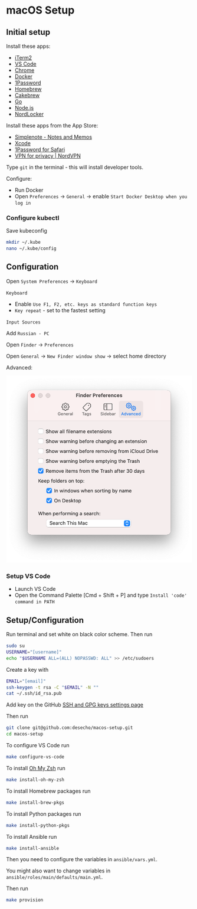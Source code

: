 # macOS Setup

## Initial setup

Install these apps:

* [iTerm2](http://www.iterm2.com/)
* [VS Code](https://code.visualstudio.com/)
* [Chrome](https://www.google.com/intl/en/chrome/browser/)
* [Docker](https://docs.docker.com/engine/install/)
* [1Password](https://1password.com/)
* [Homebrew](http://brew.sh/)
* [Cakebrew](https://www.cakebrew.com/)
* [Go](https://go.dev/dl/)
* [Node.js](https://nodejs.org/en/)
* [NordLocker](https://nordlocker.com/download/mac/)

Install these apps from the App Store:

* [Simplenote - Notes and Memos](https://apps.apple.com/ca/app/simplenote-notes-and-memos/id692867256?mt=12)
* [Xcode](https://apps.apple.com/ca/app/xcode/id497799835?mt=12)
* [1Password for Safari](https://apps.apple.com/ca/app/1password-for-safari/id1569813296?mt=12)
* [VPN for privacy | NordVPN](https://apps.apple.com/ca/app/vpn-for-privacy-nordvpn/id905953485)

Type `git` in the terminal - this will install developer tools.

Configure:

* Run Docker
* Open `Preferences` → `General` → enable `Start Docker Desktop when you log in`

### Configure kubectl

Save kubeconfig

```bash
mkdir ~/.kube
nano ~/.kube/config
```

## Configuration

Open `System Preferences` → `Keyboard`

`Keyboard`

* Enable `Use F1, F2, etc. keys as standard function keys`
* `Key repeat` - set to the fastest setting

`Input Sources`

Add `Russian - PC`

Open `Finder` → `Preferences`

Open `General` → `New Finder window show` → select home directory


Advanced:

![Finder preferences advanced](images/finder-preferences-advanced.png)

### Setup VS Code

* Launch VS Code
* Open the Command Palette [Cmd + Shift + P] and type `Install 'code' command in PATH`

## Setup/Configuration

Run terminal and set white on black color scheme. Then run

```bash
sudo su
USERNAME="[username]"
echo "$USERNAME ALL=(ALL) NOPASSWD: ALL" >> /etc/sudoers
```

Create a key with

```bash
EMAIL="[email]"
ssh-keygen -t rsa -C "$EMAIL" -N ""
cat ~/.ssh/id_rsa.pub
```

Add key on the GitHub [SSH and GPG keys settings page](https://github.com/settings/keys)

Then run

```bash
git clone git@github.com:desecho/macos-setup.git
cd macos-setup
```

To configure VS Code run

```bash
make configure-vs-code
```

To install [Oh My Zsh](https://github.com/robbyrussell/oh-my-zsh) run

```bash
make install-oh-my-zsh
```

To install Homebrew packages run

```bash
make install-brew-pkgs
```

To install Python packages run

```bash
make install-python-pkgs
```

To install Ansible run

```bash
make install-ansible
```

Then you need to configure the variables in `ansible/vars.yml`.

You might also want to change variables in `ansible/roles/main/defaults/main.yml`.

Then run

```bash
make provision
```

